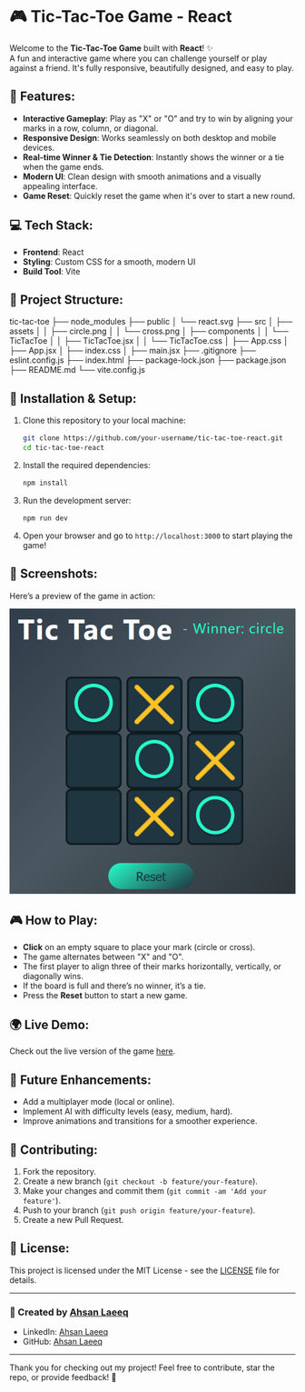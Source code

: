 # 🎮 Tic-Tac-Toe Game - React

Welcome to the **Tic-Tac-Toe Game** built with **React**! ✨  
A fun and interactive game where you can challenge yourself or play against a friend. It's fully responsive, beautifully designed, and easy to play.

## 🌟 Features:
- **Interactive Gameplay**: Play as "X" or "O" and try to win by aligning your marks in a row, column, or diagonal.
- **Responsive Design**: Works seamlessly on both desktop and mobile devices.
- **Real-time Winner & Tie Detection**: Instantly shows the winner or a tie when the game ends.
- **Modern UI**: Clean design with smooth animations and a visually appealing interface.
- **Game Reset**: Quickly reset the game when it's over to start a new round.

## 💻 Tech Stack:
- **Frontend**: React
- **Styling**: Custom CSS for a smooth, modern UI
- **Build Tool**: Vite

## 📁 Project Structure:


tic-tac-toe ├── node_modules ├── public │ └── react.svg ├── src │ ├── assets │ │ ├── circle.png │ │ └── cross.png │ ├── components │ │ └── TicTacToe │ │ ├── TicTacToe.jsx │ │ └── TicTacToe.css │ ├── App.css │ ├── App.jsx │ ├── index.css │ ├── main.jsx ├── .gitignore ├── eslint.config.js ├── index.html ├── package-lock.json ├── package.json ├── README.md └── vite.config.js


## 🚀 Installation & Setup:

1. Clone this repository to your local machine:

    ```bash
    git clone https://github.com/your-username/tic-tac-toe-react.git
    cd tic-tac-toe-react
    ```

2. Install the required dependencies:

    ```bash
    npm install
    ```

3. Run the development server:

    ```bash
    npm run dev
    ```

4. Open your browser and go to `http://localhost:3000` to start playing the game!

## 📸 Screenshots:
Here’s a preview of the game in action:

![Tic-Tac-Toe Game](src/assets/Screenshot.png)


## 🎮 How to Play:
- **Click** on an empty square to place your mark (circle or cross).
- The game alternates between "X" and "O".
- The first player to align three of their marks horizontally, vertically, or diagonally wins.
- If the board is full and there’s no winner, it’s a tie.
- Press the **Reset** button to start a new game.

## 🌍 Live Demo:
Check out the live version of the game [here](#).

## 🚀 Future Enhancements:
- Add a multiplayer mode (local or online).
- Implement AI with difficulty levels (easy, medium, hard).
- Improve animations and transitions for a smoother experience.

## 🤝 Contributing:
1. Fork the repository.
2. Create a new branch (`git checkout -b feature/your-feature`).
3. Make your changes and commit them (`git commit -am 'Add your feature'`).
4. Push to your branch (`git push origin feature/your-feature`).
5. Create a new Pull Request.

## 📝 License:
This project is licensed under the MIT License - see the [LICENSE](LICENSE) file for details.

---

### 👤 Created by [Ahsan Laeeq](https://www.linkedin.com/public-profile/settings?trk=d_flagship3_profile_self_view_public_profile)

- LinkedIn: [Ahsan Laeeq](https://www.linkedin.com/in/ahsanlaeeq/)
- GitHub: [Ahsan Laeeq](https://github.com/AhsanLaeeq)

---

Thank you for checking out my project! Feel free to contribute, star the repo, or provide feedback! 🚀
